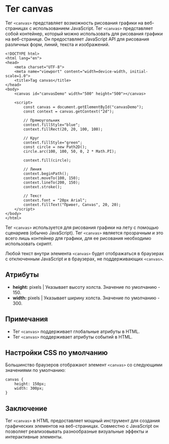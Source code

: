 # Тег canvas

Тег ``<canvas>`` представляет возможность рисования графики на веб-страницах с использованием JavaScript. Тег ``<canvas>`` представляет собой контейнер, который можно использовать для рисования графики на веб-странице. Он предоставляет JavaScript API для рисования различных форм, линий, текста и изображений.
```
<!DOCTYPE html>
<html lang="en">
<head>
    <meta charset="UTF-8">
    <meta name="viewport" content="width=device-width, initial-scale=1.0">
    <title>Tag canvas</title>
</head>
<body>
    <canvas id="canvasDemo" width="500" height="500"></canvas>

    <script>
        const canvas = document.getElementById("canvasDemo");
        const context = canvas.getContext("2d");

        // Прямоугольник
        context.fillStyle="blue";
        context.fillRect(20, 20, 100, 100);

        // Круг
        context.fillStyle="green";
        const circle = new Path2D();
        circle.arc(100, 100, 50, 0, 2 * Math.PI);

        context.fill(circle);

        // Линия
        context.beginPath();
        context.moveTo(100, 150);
        context.lineTo(200, 150);
        context.stroke();

        // Текст
        context.font = "20px Arial";
        context.fillText("Привет, Canvas", 20, 20);
    </script>
</body>
</html>
```

Тег ``<canvas>`` используется для рисования графики на лету с помощью сценариев (обычно JavaScript). Тег ``<canvas>`` является прозрачным и это всего лишь контейнер для графики, для ее рисования необходимо использовать скрипт.

Любой текст внутри элемента ``<canvas>`` будет отображаться в браузерах с отключенным JavaScript и в браузерах, не поддерживающих ``<canvas>``.

## Атрибуты

- **height:** pixels | Указывает высоту холста. Значение по умолчанию - 150.
- **width:** pixels | Указывает ширину холста. Значение по умолчанию - 300.

## Примечания

- Тег ``<canvas>`` поддерживает глобальные атрибуты в HTML.
- Тег ``<canvas>`` поддерживает атрибуты событий в HTML.

## Настройки CSS по умолчанию

Большинство браузеров отображают элемент ``<canvas>`` со следующими значениями по умолчанию:

```
canvas {
    height: 150px;
    width: 300px;
}
```

## Заключение

Тег ``<canvas>`` в HTML предоставляет мощный инструмент для создания графических элементов на веб-страницах. Совместно с JavaScript он позволяет реализовывать разнообразные визуальные эффекты и интерактивные элементы.